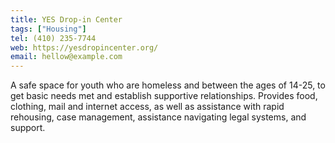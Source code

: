 ```yaml
---
title: YES Drop-in Center
tags: ["Housing"]
tel: (410) 235-7744
web: https://yesdropincenter.org/
email: hellow@example.com
---
```


A safe space for youth who are homeless and between the ages of 14-25, to get basic needs met and establish supportive relationships. Provides food, clothing, mail and internet access, as well as assistance with rapid rehousing, case management, assistance navigating legal systems, and support.
